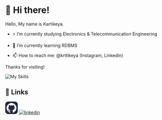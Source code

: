 # 👋 Hi there! 

 Hello, My name is Kartikeya. 
- ⚡ I’m currently studying Electronics & Telecommunication Engineering
- 🌱 I’m currently learning RDBMS

- 📫 How to reach me: @krttikeya (Instagram, Linkedin)

Thanks for visiting!

![My Skills](https://skillicons.dev/icons?i=c,cpp,py,bash,postgres,obsidian,blender,matlab,html,arduino,)

## 🔗 Links 
[<img src='https://github.com/tandpfun/skill-icons/raw/main/icons/Github-Dark.svg' alt='github' height='40'>](https://github.com/krttikeya) [<img src="https://skillicons.dev/icons?i=linkedin" alt='linkedin' height='40'>](https://www.linkedin.com/in/krttikeya/) 

